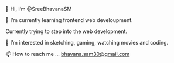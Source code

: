 👋 Hi, I’m @SreeBhavanaSM 

🌱 I’m currently learning frontend web develoupment.

Currently trying to step into the web development.

👀 I’m interested in sketching, gaming, watching movies and coding.

📫 How to reach me ... bhavana.sam30@gmail.com
